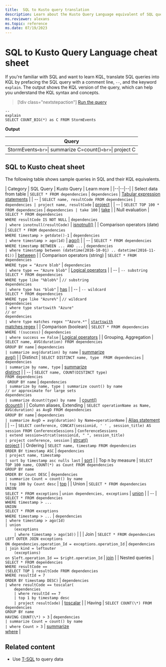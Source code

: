 ```yaml
---
title:  SQL to Kusto query translation
description: Learn about the Kusto Query Language equivalent of SQL queries.
ms.reviewer: alexans
ms.topic: reference
ms.date: 07/19/2023
---
```

# SQL to Kusto Query Language cheat sheet

If you're familiar with SQL and want to learn KQL, translate SQL queries into KQL by prefacing the SQL query with a comment line, `--`, and the keyword `explain`. The output shows the KQL version of the query, which can help you understand the KQL syntax and concepts.

> [!div class="nextstepaction"]
> <a href="https://dataexplorer.azure.com/clusters/help/databases/Samples?query=H4sIAAAAAAAAA9PV5XKNCPBx9PRT4Ap29XF1DlFw9g/1C4l38nTX0NJUSCxWcFZwC/L3VQguyS/KdS1LzSspBgDZdzUzNQAAAA==" target="_blank">Run the query</a>

```kusto
--
explain
SELECT COUNT_BIG(*) as C FROM StormEvents 
```

**Output**

|Query|
|---|
|StormEvents`<br>`\| summarize C=count()`<br>`\| project C|

## SQL to Kusto cheat sheet

The following table shows sample queries in SQL and their KQL equivalents.

| Category | SQL Query | Kusto Query | Learn more |
|--|--|--|
| Select data from table | `SELECT * FROM dependencies` | `dependencies` | [Tabular expression statements](tabularexpressionstatements.md) |
| -- | `SELECT name, resultCode FROM dependencies` | `dependencies | project name, resultCode` | [project](projectoperator.md) |
| -- | `SELECT TOP 100 * FROM dependencies` | `dependencies | take 100` | [take](takeoperator.md) |
| Null evaluation | `SELECT * FROM dependencies`<br>`WHERE resultCode IS NOT NULL` | `dependencies`<br>`| where isnotnull(resultCode)` | [isnotnull()](isnotnullfunction.md) |
| Comparison operators (date) | `SELECT * FROM dependencies`<br>`WHERE timestamp > getdate()-1` | `dependencies`<br>`| where timestamp > ago(1d)` | [ago()](ago-function.md) |
| -- | `SELECT * FROM dependencies`<br>`WHERE timestamp BETWEEN ... AND ...` | `dependencies`<br>`| where timestamp between (datetime(2016-10-01) .. datetime(2016-11-01))` | [between](betweenoperator.md) |
| Comparison operators (string) | `SELECT * FROM dependencies`<br>`WHERE type = "Azure blob"` | `dependencies`<br>`| where type == "Azure blob"` | [Logical operators](logicaloperators.md) |
| -- | `-- substring`<br>`SELECT * FROM dependencies`<br>`WHERE type like "%blob%"` | `// substring`<br>`dependencies`<br>`| where type has "blob"` | [has](has-operator.md) |
| -- | `-- wildcard`<br>`SELECT * FROM dependencies`<br>`WHERE type like "Azure%"` | `// wildcard`<br>`dependencies`<br>`| where type startswith "Azure"`<br>`// or`<br>`dependencies`<br>`| where type matches regex "^Azure.*"` | [`startswith`](startswith-operator.md)</br>[matches regex](matches-regex-operator.md) |
| Comparison (boolean) | `SELECT * FROM dependencies`<br>`WHERE !(success)` | `dependencies`<br>`| where success == False` | [Logical operators](logicaloperators.md) |
| Grouping, Aggregation | `SELECT name, AVG(duration) FROM dependencies`<br>`GROUP BY name` | `dependencies`<br>`| summarize avg(duration) by name` | [summarize](summarizeoperator.md)</br>[avg()](avg-aggfunction.md) |
| Distinct | `SELECT DISTINCT name, type  FROM dependencies` | `dependencies`<br>`| summarize by name, type` | [summarize](summarizeoperator.md)</br>[distinct](distinctoperator.md) |
| -- | `SELECT name, COUNT(DISTINCT type) `<br>` FROM dependencies `<br>` GROUP BY name` | ` dependencies `<br>`| summarize by name, type | summarize count() by name `<br>`// or approximate for large sets `<br>` dependencies `<br>` | summarize dcount(type) by name  ` | [count()](count-aggfunction.md)</br>[dcount()](dcount-aggfunction.md) |
| Column aliases, Extending | `SELECT operationName as Name, AVG(duration) as AvgD FROM dependencies`<br>`GROUP BY name` | `dependencies`<br>`| summarize AvgD = avg(duration) by Name=operationName` | [Alias statement](alias-statement.md) |
| -- | `SELECT conference, CONCAT(sessionid, ' ' , session_title) AS session FROM ConferenceSessions` | `ConferenceSessions`<br>`| extend session=strcat(sessionid, " ", session_title)`<br>`| project conference, session` | [strcat()](strcatfunction.md)</br>[project](projectoperator.md) |
| Ordering | `SELECT name, timestamp FROM dependencies`<br>`ORDER BY timestamp ASC` | `dependencies`<br>`| project name, timestamp`<br>`| sort by timestamp asc nulls last` | [sort](sort-operator.md) |
| Top n by measure | `SELECT TOP 100 name, COUNT(*) as Count FROM dependencies`<br>`GROUP BY name`<br>`ORDER BY Count DESC` | `dependencies`<br>`| summarize Count = count() by name`<br>`| top 100 by Count desc` | [top](topoperator.md) |
| Union | `SELECT * FROM dependencies`<br>`UNION`<br>`SELECT * FROM exceptions` | `union dependencies, exceptions` | [union](unionoperator.md) |
| -- | `SELECT * FROM dependencies`<br>`WHERE timestamp > ...`<br>`UNION`<br>`SELECT * FROM exceptions`<br>`WHERE timestamp > ...` | `dependencies`<br>`| where timestamp > ago(1d)`<br>`| union`<br>`    (exceptions`<br>`    | where timestamp > ago(1d))` |  |
| Join | `SELECT * FROM dependencies `<br>`LEFT OUTER JOIN exceptions`<br>`ON dependencies.operation_Id = exceptions.operation_Id` | `dependencies`<br>`| join kind = leftouter`<br>`    (exceptions)`<br>`on $left.operation_Id == $right.operation_Id` | [join](joinoperator.md) |
| Nested queries | `SELECT * FROM dependencies`<br>`WHERE resultCode == `<br>`(SELECT TOP 1 resultCode FROM dependencies`<br>`WHERE resultId = 7`<br>`ORDER BY timestamp DESC)` | `dependencies`<br>`| where resultCode == toscalar(`<br>`    dependencies`<br>`    | where resultId == 7`<br>`    | top 1 by timestamp desc`<br>`    | project resultCode)` | [toscalar](toscalarfunction.md) |
| Having | `SELECT COUNT(\*) FROM dependencies`<br>`GROUP BY name`<br>`HAVING COUNT(\*) > 3` | `dependencies`<br>`| summarize Count = count() by name`<br>`| where Count > 3` | [summarize](summarizeoperator.md)</br>[where](whereoperator.md) |

## Related content

* Use [T-SQL](/azure/data-explorer/t-sql) to query data
